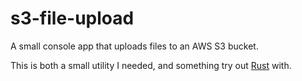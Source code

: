 # s3-file-upload

A small console app that uploads files to an AWS S3 bucket.

This is both a small utility I needed, and something try out [Rust](https://www.rust-lang.org/) with.
